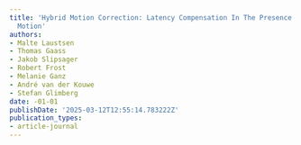 ```yaml
---
title: 'Hybrid Motion Correction: Latency Compensation In The Presence Of Respiratory
  Motion'
authors:
- Malte Laustsen
- Thomas Gaass
- Jakob Slipsager
- Robert Frost
- Melanie Ganz
- André van der Kouwe
- Stefan Glimberg
date: -01-01
publishDate: '2025-03-12T12:55:14.783222Z'
publication_types:
- article-journal
---
```

